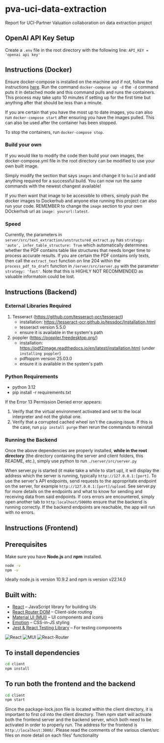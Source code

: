 
# pva-uci-data-extraction

Report for UCI-Partner Valuation collaboration on data extraction project

## OpenAI API Key Setup

Create a `.env` file in the root directory with the following line:
`API_KEY = 'openai api key'`

## Instructions (Docker)

Ensure docker-compose is installed on the machine and if not, follow the instructions [here](https://docs.docker.com/compose/install/linux/#install-using-the-repository).
Run the command `docker-compose up -d` the `-d` command puts it in detached mode and this command pulls and runs the containers. This process may take upto 10 minutes if setting up for the first time but anything after that should be less than a minute.  

If you are certain that you have the most up to date images, you can also run `docker-compose start` after ensuring you have the images pulled. This can also be used after the container has been stopped.

To stop the containers, run `docker-compose stop`.

### Build your own

If you would like to modify the code then build your own images, the docker-compose.yml file in the root directory can be modified to use your own built image.

Simply modify the section that says `images` and change it to `build` and add anything required for a successful build. You can now run the same commands with the newest changest available!

If you then want that image to be accessible to others, simply push the docker images to Dockerhub and anyone else running this project can also run your code. REMEMBER to change the `image` section to your own DOckerhub url as `image: yoururl:latest`.

### Speed
Currently, the parameters in `server/src/text_extraction/unstructured_extract.py` has `strategy: 'auto', infer_table_structure: True` which automatically determines whether the PDF contains table like structures that needs longer time to process accurate results. If you are certain the PDF contains only texts, then call the `extract_text` function on line 204 within the `process_pdf_to_draft` function in `/server/src/server.py` with the parameter `strategy: 'fast'`. 
Note that this is HIGHLY NOT RECOMMENDED as valuable informatoin could be lost.

## Instructions (Backend)

### External Libraries Required

1. Tesseract (https://github.com/tesseract-ocr/tesseract)
   - installation: https://tesseract-ocr.github.io/tessdoc/Installation.html
   - tesseract version 5.5.0
   - ensure it is available in the system's path
2. poppler (https://poppler.freedesktop.org/)
   - installation: https://pdf2image.readthedocs.io/en/latest/installation.html (under `installing poppler`)
   - pdftoppm version 25.03.0
   - ensure it is available in the system's path

### Python Requirements

- python 3.12
- pip install -r requirements.txt

If the Error 13 Permission Denied error appears:
1. Verify that the virtual environment activated and set to the local interpreter and not the global one. 
2. Verify that a corrupted cached wheel isn't the causing issue. If this is the case, run `pip install purge` then rerun the commands to reinstall

### Running the Backend

Once the above dependencies are properly installed, **while in the root directory** (the directory containing the server and client folders, this README, etc.), simply use python to run `./server/src/server.py`

When server.py is started (it make take a while to start up), it will display the address which the server is running, typically `http://127.0.0.1:[port]`. To use the server's API endpoints, send requests to the appropritate endpoint on the server, for example `http://127.0.0.1:[port]/upload`. See server.py for more details on the endpoints and what to know for sending and receiving data from said endpoints. If cors errors are encountered, simply open another tab to `http:localhost/5000`to ensure that the backend is running correctly. If the backend endpoints are reachable, the app will run with no errors.

## Instructions (Frontend)

## Prerequisites

Make sure you have **Node.js** and **npm** installed.

```bash
node -v
npm -v
```

Ideally node.js is version 10.9.2 and npm is version v22.14.0

## Built with:

- [React](https://reactjs.org/) – JavaScript library for building UIs
- [React Router DOM](https://reactrouter.com/) – Client-side routing
- [Material UI (MUI)](https://mui.com/) – UI components and icons
- [Emotion](https://emotion.sh/docs/introduction) – CSS-in-JS styling
- [Jest & React Testing Library](https://testing-library.com/) – For testing components

![React](https://img.shields.io/badge/React-19.0.0-blue?logo=react)
![MUI](https://img.shields.io/badge/MUI-v6.4.6-blue?logo=mui)
![React-Router](https://img.shields.io/badge/React--Router-v6.22.1-orange)

## To install dependencies

```bash
cd client
npm install
```

## To run both the frontend and the backend

```bash
cd client
npm start
```

Since the package-lock.json file is located within the client directory, it is important to first cd into the client directory. Then npm start will activate both the frontend server and the backend server, which both need to be activated in order to properly run. The address for the frontend is `http://localhost:3000/`. Please read the comments of the various client/src files on more detail on each files' functionality
